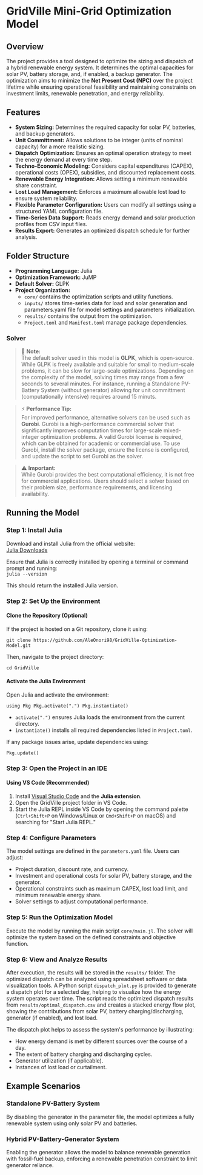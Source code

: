 # GridVille Mini-Grid Optimization Model

## Overview

The project provides a tool designed to optimize the sizing and dispatch of a hybrid renewable energy system. It determines the optimal capacities for solar PV, battery storage, and, if enabled, a backup generator. The optimization aims to minimize the **Net Present Cost (NPC)** over the project lifetime while ensuring operational feasibility and maintaining constraints on investment limits, renewable penetration, and energy reliability.

## Features

- **System Sizing:** Determines the required capacity for solar PV, batteries, and backup generators.
- **Unit Committment:** Allows solutions to be integer (units of nominal capacity) for a more realistic sizing. 
- **Dispatch Optimization:** Ensures an optimal operation strategy to meet the energy demand at every time step.
- **Techno-Economic Modeling:** Considers capital expenditures (CAPEX), operational costs (OPEX), subsidies, and discounted replacement costs.
- **Renewable Energy Integration:** Allows setting a minimum renewable share constraint.
- **Lost Load Management:** Enforces a maximum allowable lost load to ensure system reliability.
- **Flexible Parameter Configuration:** Users can modify all settings using a structured YAML configuration file.
- **Time-Series Data Support:** Reads energy demand and solar production profiles from CSV input files.
- **Results Export:** Generates an optimized dispatch schedule for further analysis.

## Folder Structure

- **Programming Language:** Julia
- **Optimization Framework:** JuMP
- **Default Solver:** GLPK
- **Project Organization:**
  - `core/` contains the optimization scripts and utility functions.
  - `inputs/` stores time-series data for load and solar generation and parameters.yaml file for model settings and parameters initialization.
  - `results/` contains the output from the optimization.
  - `Project.toml` and `Manifest.toml` manage package dependencies.

### **Solver**  

> 📌 **Note:**  
> The default solver used in this model is **GLPK**, which is open-source. While GLPK is freely available and suitable for small to medium-scale problems, it can be slow for large-scale optimizations. Depending on the complexity of the model, solving times may range from a few seconds to several minutes. For instance, running a Standalone PV-Battery System (without generator) allowing for unit committment (computationally intensive) requires around 15 minuts. 

> ⚡ **Performance Tip:**  
> For improved performance, alternative solvers can be used such as **Gurobi**. Gurobi is a high-performance commercial solver that significantly improves computation times for large-scale mixed-integer optimization problems. A valid Gurobi license is required, which can be obtained for academic or commercial use. To use Gurobi, install the solver package, ensure the license is configured, and update the script to set Gurobi as the solver.  

> ⚠ **Important:**  
> While Gurobi provides the best computational efficiency, it is not free for commercial applications. Users should select a solver based on their problem size, performance requirements, and licensing availability.  

## Running the Model

### **Step 1: Install Julia**  

Download and install Julia from the official website:  
[Julia Downloads](https://julialang.org/downloads/)  

Ensure that Julia is correctly installed by opening a terminal or command prompt and running:  
``
julia --version
``

This should return the installed Julia version.

### **Step 2: Set Up the Environment**  

#### **Clone the Repository (Optional)**
If the project is hosted on a Git repository, clone it using:

``
git clone https://github.com/AleOnori98/GridVille-Optimization-Model.git
``

Then, navigate to the project directory:

``
    cd GridVille
``


#### **Activate the Julia Environment**
Open Julia and activate the environment:

``
    using Pkg Pkg.activate(".") Pkg.instantiate()
``

- `activate(".")` ensures Julia loads the environment from the current directory.
- `instantiate()` installs all required dependencies listed in `Project.toml`.

If any package issues arise, update dependencies using:

``
    Pkg.update()
``

### **Step 3: Open the Project in an IDE**  

#### **Using VS Code (Recommended)**
1. Install [Visual Studio Code](https://code.visualstudio.com/) and the **Julia extension**.
2. Open the GridVille project folder in VS Code.
3. Start the Julia REPL inside VS Code by opening the command palette (`Ctrl+Shift+P` on Windows/Linux or `Cmd+Shift+P` on macOS) and searching for "Start Julia REPL."

### Step 4: Configure Parameters

The model settings are defined in the `parameters.yaml` file. Users can adjust:
- Project duration, discount rate, and currency.
- Investment and operational costs for solar PV, battery storage, and the generator.
- Operational constraints such as maximum CAPEX, lost load limit, and minimum renewable energy share.
- Solver settings to adjust computational performance.

### Step 5: Run the Optimization Model

Execute the model by running the main script `core/main.jl`. The solver will optimize the system based on the defined constraints and objective function.

### Step 6: View and Analyze Results

After execution, the results will be stored in the `results/` folder. The optimized dispatch can be analyzed using spreadsheet software or data visualization tools.
A Python script `dispatch_plot.py` is provided to generate a dispatch plot for a selected day, helping to visualize how the energy system operates over time. The script reads the optimized dispatch results from `results/optimal_dispatch.csv` and creates a stacked energy flow plot, showing the contributions from solar PV, battery charging/discharging, generator (if enabled), and lost load.  

The dispatch plot helps to assess the system's performance by illustrating:  
- How energy demand is met by different sources over the course of a day.  
- The extent of battery charging and discharging cycles.  
- Generator utilization (if applicable).  
- Instances of lost load or curtailment.  

## Example Scenarios

### Standalone PV-Battery System

By disabling the generator in the parameter file, the model optimizes a fully renewable system using only solar PV and batteries.

### Hybrid PV-Battery-Generator System

Enabling the generator allows the model to balance renewable generation with fossil-fuel backup, enforcing a renewable penetration constraint to limit generator reliance.

